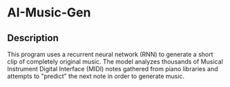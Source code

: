 # AI-Music-Gen

## Description
This program uses a recurrent neural network (RNN) to generate a short clip of completely original music. The model analyzes thousands of Musical Instrument Digital Interface (MIDI) notes gathered from piano libraries and attempts to "predict" the next note in order to generate music.